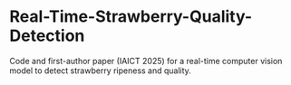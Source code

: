 # Real-Time-Strawberry-Quality-Detection
Code and first-author paper (IAICT 2025) for a real-time computer vision model to detect strawberry ripeness and quality.
